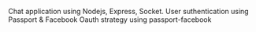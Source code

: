 Chat application using Nodejs, Express, Socket. User suthentication using Passport & Facebook Oauth strategy using passport-facebook
